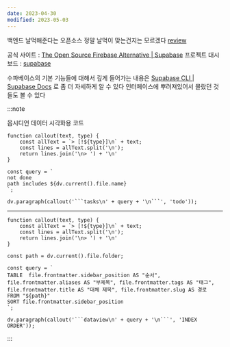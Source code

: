 ```yaml
---
date: 2023-04-30
modified: 2023-05-03
---
```


백엔드 날먹해준다는 오픈소스
정말 날먹이 맞는건지는 모르겠다 [review](review/review)

공식 사이트 : [The Open Source Firebase Alternative | Supabase](https://supabase.com/)
프로젝트 대시보드 : [supabase](https://app.supabase.com/projects)

수파베이스의 기본 기능들에 대해서 깊게 들어가는 내용은 [Supabase CLI | Supabase Docs](https://supabase.com/docs/guides/cli) 로 좀 더 자세하게 알 수 있다
인터페이스에 뿌려져있어서 몰랐던 것들도 볼 수 있다

:::note

옵시디언 데이터 시각화용 코드

````dataviewjs
function callout(text, type) {
    const allText = `> [!${type}]\n` + text;
    const lines = allText.split('\n');
    return lines.join('\n> ') + '\n'
}

const query = `
not done
path includes ${dv.current().file.name}
`;

dv.paragraph(callout('```tasks\n' + query + '\n```', 'todo'));
````

---

````dataviewjs
function callout(text, type) {
    const allText = `> [!${type}]\n` + text;
    const lines = allText.split('\n');
    return lines.join('\n> ') + '\n'
}

const path = dv.current().file.folder;

const query = `
TABLE  file.frontmatter.sidebar_position AS "순서", file.frontmatter.aliases AS "부제목", file.frontmatter.tags AS "태그", file.frontmatter.title AS "대체 제목", file.frontmatter.slug AS 경로
FROM "${path}"
SORT file.frontmatter.sidebar_position
`;

dv.paragraph(callout('```dataview\n' + query + '\n```', 'INDEX ORDER'));
````

:::
